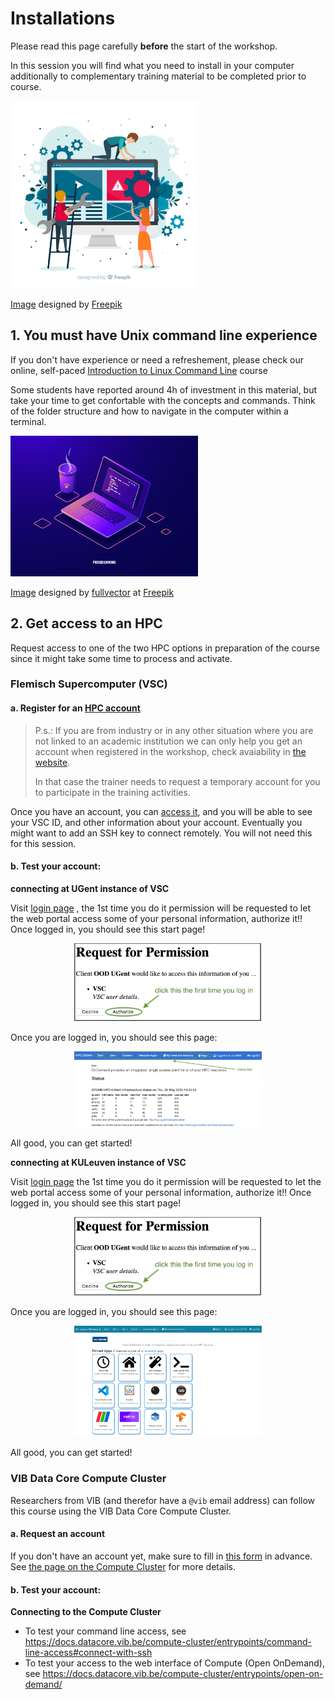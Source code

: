 <!--

author:   Bruna Piereck
email:    trainingandconferences@vib.be
version:  1.0.0
language: en
narrator: UK English Female

icon:     https://vib.be/sites/vib.sites.vib.be/files/logo_VIB_noTagline.svg

comment:  This document shall provide an entire compendium and course on the
          development of Open-courSes with [LiaScript](https://LiaScript.github.io).
          As the language and the systems grows, also this document will be updated.
          Feel free to fork or copy it, translations are very welcome...

script:   https://cdn.jsdelivr.net/chartist.js/latest/chartist.min.js
          https://felixhao28.github.io/JSCPP/dist/JSCPP.es5.min.js

link:     https://cdn.jsdelivr.net/chartist.js/latest/chartist.min.css
link:     https://cdnjs.cloudflare.com/ajax/libs/animate.css/4.1.1/animate.min.css
link:     https://raw.githubusercontent.com/vibbits/material-liascript/master/img/org.css
link:     https://cdnjs.cloudflare.com/ajax/libs/font-awesome/5.11.2/css/all.min.css
link:     https://fonts.googleapis.com/css2?family=Saira+Condensed:wght@300&display=swap
link:     https://fonts.googleapis.com/css2?family=Open+Sans&display=swap
link:     https://raw.githubusercontent.com/vibbits/material-liascript/master/vib-styles.css

tutor: TCP
edition: 1st 

-->

# Installations

Please read this page carefully **before** the start of the workshop.

In this session you will find what you need to install in your computer additionally to complementary training material to be completed prior to course.

<img src="../images/website-setup-concept-landing-page/3012965.jpg" alt="set up" width="300"/>

[Image](https://www.freepik.com/free-vector/website-setup-concept-landing-page_5823714.htm#fromView=search&page=1&position=3&uuid=8e36a5ee-39d5-4073-bfcc-47f4c8a009c0&query=intallation+computer) designed by [Freepik](https://www.freepik.com/)

## 1. You must have Unix command line experience

If you don't have experience or need a refreshement, please check our online, self-paced [Introduction to Linux Command Line](https://elearning.vib.be/courses/linux/) course

Some students have reported around 4h of investment in this material, but take your time to get confortable with the concepts and commands. Think of the folder structure and how to navigate in the computer within a terminal.

<img src="../images/laptop-with-program-code-isometric-icon-software-development-programming-applications-dark-neon/971.jpg" alt="programming" width="300"/>

[Image](https://www.freepik.com/free-vector/laptop-with-program-code-isometric-icon-software-development-programming-applications-dark-neon_4102879.htm#fromView=search&page=1&position=0&uuid=d5d9c586-a6c9-4476-97a9-ff0ca4dc781d&query=linux) designed by [fullvector](https://www.freepik.com/author/fullvector) at [Freepik](https://www.freepik.com/)

## 2. Get access to an HPC

Request access to one of the two HPC options in preparation of the course since it might take some time to process and activate. 

### Flemisch Supercomputer (VSC)

#### a. Register for an [HPC account](https://docs.vscentrum.be/access/vsc_account.html) 

>
> P.s.: If you are from industry or in any other situation where you are not linked to an academic institution we can only help you get an account when registered in the workshop, check avaiability in [the website](https://www.vibtrainingandconferences.be/#/).
>
> In that case the trainer needs to request a temporary account for you to participate in the training activities.
>

Once you have an account, you can [access it](https://account.vscentrum.be/), and you will be able to see your VSC ID, and other information about your account. Eventually you might want to add an SSH key to connect remotely. You will not need this for this session.

#### b. Test your account:

**connecting at UGent instance of VSC**

Visit [login page](https://login.hpc.ugent.be) , the 1st time you do it permission will be requested to let the web portal access some of your personal information, authorize it!!  Once logged in, you should see this start page!

<center><img src="../images/permission_VSC.png" width="300"/></center>

Once you are logged in, you should see this page:

<center><img src="../images/login_ugentvsc.png" width="300"/></center>

All good, you can get started!

**connecting at KULeuven instance of VSC**

Visit [login page](https://auth.vscentrum.be/auth/login)  the 1st time you do it permission will be requested to let the web portal access some of your personal information, authorize it!!  Once logged in, you should see this start page!

<center><img src="../images/permission_VSC.png" width="300"/></center>

Once you are logged in, you should see this page:

<center><img src="../images/KULeuven_ondemand.png" width="300"/></center>

All good, you can get started!

### VIB Data Core Compute Cluster

Researchers from VIB (and therefor have a `@vib` email address) can follow this course using the VIB Data Core Compute Cluster. 


#### a. Request an account 

If you don't have an account yet, make sure to fill in [this form](https://connect.vib.be/services/command-line-analysis) in advance. See [the page on the Compute Cluster](/chapters/vib_compute) for more details.

#### b. Test your account:

**Connecting to the Compute Cluster**

- To test your command line access, see https://docs.datacore.vib.be/compute-cluster/entrypoints/command-line-access#connect-with-ssh
- To test your access to the web interface of Compute (Open OnDemand), see https://docs.datacore.vib.be/compute-cluster/entrypoints/open-on-demand/

